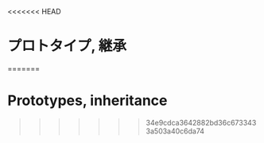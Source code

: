 <<<<<<< HEAD
# プロトタイプ, 継承
=======
# Prototypes, inheritance
>>>>>>> 34e9cdca3642882bd36c6733433a503a40c6da74
